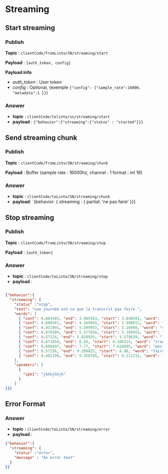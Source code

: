 # Streaming
## Start streaming

### **Publish**
**Topic** : `clientCode/fromLinto/SN/streaming/start`

**Payload** : `{auth_token, config}`

**Payload info**
- *auth_token* : User token
- *config* : Optional,
(exemple `{"config": {"sample_rate":16000, "metadata":1 }}`)

### **Answer**
- **topic** : `clientCode/tolinto/sn/streaming/start`
- **payload** : `{"behavior":{"streaming":{"status" : "started"}}}`

## Send streaming chunk
### **Publish**

**Topic** : `clientCode/fromLinto/SN/streaming/chunk`

**Payload** : Buffer (sample rate : 16000hz, channel : 1 format : int 16)

### **Answer**
- **topic** : `clientCode/toLinto/SN/streaming/chunk`
- **payload**: `{behavior: { streaming : { partial: 'ne pas faire' }}}

## Stop streaming
### **Publish**

**Topic** : `clientCode/fromLinto/SN/streaming/stop`

**Payload** : `{auth_token}`

### **Answer**
- **topic** : `clientCode/toLinto/SN/streaming/stop`
- **payload** : 
```json

{"behavior":{
  "streaming": {
    "status" :"stop",  
    "text": "une journée est-ce que la transcrit pas faire ",
    "words": [
      { "conf": 0.664383, "end": 3.989363, "start": 3.840591, "word": "une" },
      { "conf": 0.600561, "end": 4.349945, "start": 3.990651, "word": "journée" },
      { "conf": 0.931991, "end": 5.399955, "start": 5.16098, "word": "est-ce" },
      { "conf": 0.978309, "end": 5.577856, "start": 5.399955, "word": "que" },
      { "conf": 0.57324, "end": 5.818935, "start": 5.579629, "word": "la" },
      { "conf": 0.671854, "end": 6.93, "start": 6.166314, "word": "transcrit" },
      { "conf": 0.688497, "end": 7.77, "start": 7.616895, "word": "pas" },
      { "conf": 0.57256, "end": 9.209825, "start": 8.88, "word": "faire" },
      { "conf": 0.402199, "end": 9.358705, "start": 9.211231, "word": "ma" },
    ],
    "speakers": [
      {
        "spk1": "jkhkjhkjh"
      }
    ]
}}}
```


## Error Format
### **Answer**
- **topic** : `clientCode/toLinto/SN/streaming/error`
- **payload** : 

```json
{"behavior":{
  "streaming": {
    "status" :"error",
    "message" : "An error text"
  }
}}  
```
